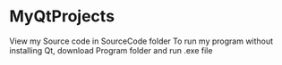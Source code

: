 # MyQtProjects
View my Source code in SourceCode folder
To run my program without installing Qt, download Program folder and run .exe file
